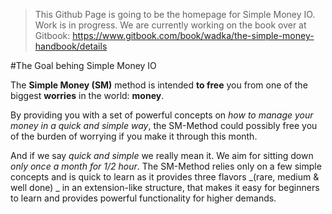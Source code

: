> This Github Page is going to be the homepage for Simple Money IO. Work is in progress. We are currently working on the book over at Gitbook: https://www.gitbook.com/book/wadka/the-simple-money-handbook/details

#The Goal behing Simple Money IO

The **Simple Money \(SM\)** method is intended **to free** you from one of the biggest **worries** in the world: **money**.

By providing you with a set of powerful concepts on _how to manage your money in a quick and simple way_, the SM-Method could possibly free you of the burden of worrying if you make it through this month.

And if we say _quick and simple_ we really mean it. We aim for sitting down _only once a month for 1/2 hour_. The SM-Method relies only on a few simple concepts and is quick to learn as it provides three flavors _\(rare, medium & well done\) _ in an extension-like structure, that makes it easy for beginners to learn and provides powerful functionality for higher demands.
